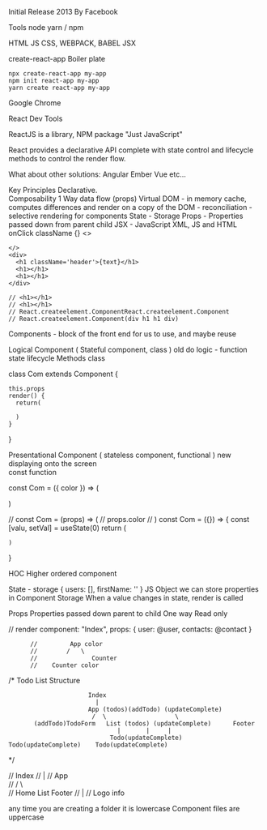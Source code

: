 Initial Release 2013
  By Facebook 

Tools
  node 
  yarn / npm 

  HTML JS CSS, WEBPACK, BABEL 
  JSX 
  
  create-react-app
    Boiler plate

    npx create-react-app my-app
    npm init react-app my-app
    yarn create react-app my-app

  Google Chrome

  React Dev Tools




ReactJS is a library, NPM package
  "Just JavaScript" 



React provides a declarative API complete with 
  state control and 
  lifecycle methods to control the render flow.



What about other solutions:
  Angular
  Ember
  Vue
  etc...
  




Key Principles 
  Declarative.  
  Composability
  1 Way data flow (props)
  Virtual DOM - in memory cache, computes differences and render on a copy of the DOM 
    - reconciliation 
    - selective rendering for components 
  State - Storage 
  Props - Properties passed down from parent child 
  JSX - JavaScript XML, JS and HTML  
    onClick
    className
    {}
    <>

    </>
    <div>
      <h1 className='header'>{text}</h1>
      <h1></h1>
      <h1></h1>
    </div>

    // <h1></h1>
    // <h1></h1>
    // React.createelement.ComponentReact.createelement.Component
    // React.createelement.Component(div h1 h1 div)
  Components - block of the front end for us to use, and maybe reuse









Logical Component ( Stateful component, class ) old
  do logic - function
  state 
  lifecycle Methods
  class 

  class Com extends Component {

    this.props
    render() {
      return(

      )
    }
  }
  

Presentational Component ( stateless component, functional ) new
  displaying onto the screen  
  const
  function

  const Com = ({ color }) => (

  )

  // const Com = (props) => (
  //     props.color
  // )
  const Com = ({}) => {
    const [valu, setVal] = useState(0) 
    return (

    )
  }


HOC 
  Higher ordered component

State - storage { users: [], firstName: '' }
  JS Object we can store properties in
  Component Storage
  When a value changes in state, render is called


Props 
  Properties passed down parent to child
  One way 
  Read only 

  // render component: "Index", props: { user: @user, contacts: @contact }

          //         App color
          //        /   \
          //               Counter
          //    Counter color



  /*                 Todo List Structure

                          Index
                            |
                          App (todos)(addTodo) (updateComplete)    
                           /  \                   \
           (addTodo)TodoForm   List (todos) (updateComplete)      Footer
                                  |       |     |
                                Todo(updateComplete)    Todo(updateComplete)    Todo(updateComplete) 

  */

//  Index
//  |
// App      
//     /  \         \
// Home   List    Footer
//   |
//   Logo  info

any time you are creating a folder it is lowercase 
Component files are uppercase